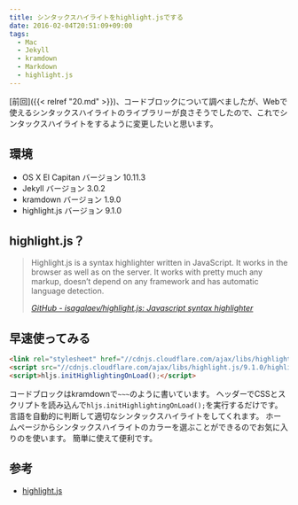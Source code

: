 ```yaml
---
title: シンタックスハイライトをhighlight.jsでする
date: 2016-02-04T20:51:09+09:00
tags:
  - Mac
  - Jekyll
  - kramdown
  - Markdown
  - highlight.js
---
```


[前回]({{< relref "20.md" >}})、コードブロックについて調べましたが、Webで使えるシンタックスハイライトのライブラリーが良さそうでしたので、これでシンタックスハイライトをするように変更したいと思います。

<!-- more -->

## 環境

* OS X El Capitan バージョン 10.11.3
* Jekyll バージョン 3.0.2
* kramdown バージョン 1.9.0
* highlight.js バージョン 9.1.0

## highlight.js？

> Highlight.js is a syntax highlighter written in JavaScript. It works in the browser as well as on the server. It works with pretty much any markup, doesn’t depend on any framework and has automatic language detection.
>
> <cite>[GitHub - isagalaev/highlight.js: Javascript syntax highlighter](https://github.com/isagalaev/highlight.js)</cite>

## 早速使ってみる

```html
<link rel="stylesheet" href="//cdnjs.cloudflare.com/ajax/libs/highlight.js/9.1.0/styles/default.min.css">
<script src="//cdnjs.cloudflare.com/ajax/libs/highlight.js/9.1.0/highlight.min.js"></script>
<script>hljs.initHighlightingOnLoad();</script>
```

コードブロックはkramdownで`~~~`のように書いています。
ヘッダーでCSSとスクリプトを読み込んで`hljs.initHighlightingOnLoad();`を実行するだけです。
言語を自動的に判断して適切なシンタックスハイライトをしてくれます。
ホームページからシンタックスハイライトのカラーを選ぶことができるのでお気に入りのを使います。
簡単に使えて便利です。

## 参考

* [highlight.js](https://highlightjs.org)
